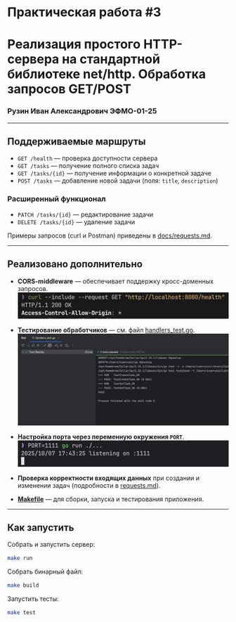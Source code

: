 # Практическая работа #3

# Реализация простого HTTP-сервера на стандартной библиотеке net/http. Обработка запросов GET/POST

### Рузин Иван Александрович ЭФМО-01-25

---

## Поддерживаемые маршруты

* `GET /health` — проверка доступности сервера
* `GET /tasks` — получение полного списка задач
* `GET /tasks/{id}` — получение информации о конкретной задаче
* `POST /tasks` — добавление новой задачи (поля: `title`, `description`)

### Расширенный функционал

* `PATCH /tasks/{id}` — редактирование задачи
* `DELETE /tasks/{id}` — удаление задачи

Примеры запросов (curl и Postman) приведены в [docs/requests.md](/requests.md).

---

## Реализовано дополнительно

* **CORS-middleware** — обеспечивает поддержку кросс-доменных запросов.
  ![cors](/img/cors.png)

* **Тестирование обработчиков** — см. файл [handlers_test.go](internal/api/handlers_test.go).
  ![test](/img/tests.png)

* **Настройка порта через переменную окружения `PORT`**.
  ![port](/img/port.png)

* **Проверка корректности входящих данных** при создании и изменении задач (подробности
  в [requests.md](/requests.md)).

* **[Makefile](Makefile)** — для сборки, запуска и тестирования приложения.

---

## Как запустить

Собрать и запустить сервер:

```bash
make run
```

Собрать бинарный файл:

```bash
make build
```

Запустить тесты:

```bash
make test
```
